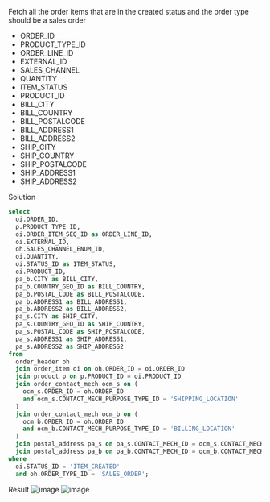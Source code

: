 Fetch all the order items that are in the created status and the order type should be a sales order
- ORDER_ID
- PRODUCT_TYPE_ID
- ORDER_LINE_ID
- EXTERNAL_ID
- SALES_CHANNEL
- QUANTITY
- ITEM_STATUS 
- PRODUCT_ID
- BILL_CITY
- BILL_COUNTRY
- BILL_POSTALCODE
- BILL_ADDRESS1
- BILL_ADDRESS2
- SHIP_CITY
- SHIP_COUNTRY
- SHIP_POSTALCODE
- SHIP_ADDRESS1
- SHIP_ADDRESS2

Solution
```SQL
select 
  oi.ORDER_ID, 
  p.PRODUCT_TYPE_ID, 
  oi.ORDER_ITEM_SEQ_ID as ORDER_LINE_ID, 
  oi.EXTERNAL_ID, 
  oh.SALES_CHANNEL_ENUM_ID, 
  oi.QUANTITY, 
  oi.STATUS_ID as ITEM_STATUS, 
  oi.PRODUCT_ID, 
  pa_b.CITY as BILL_CITY, 
  pa_b.COUNTRY_GEO_ID as BILL_COUNTRY, 
  pa_b.POSTAL_CODE as BILL_POSTALCODE, 
  pa_b.ADDRESS1 as BILL_ADDRESS1, 
  pa_b.ADDRESS2 as BILL_ADDRESS2, 
  pa_s.CITY as SHIP_CITY, 
  pa_s.COUNTRY_GEO_ID as SHIP_COUNTRY, 
  pa_s.POSTAL_CODE as SHIP_POSTALCODE, 
  pa_s.ADDRESS1 as SHIP_ADDRESS1, 
  pa_s.ADDRESS2 as SHIP_ADDRESS2 
from 
  order_header oh 
  join order_item oi on oh.ORDER_ID = oi.ORDER_ID 
  join product p on p.PRODUCT_ID = oi.PRODUCT_ID 
  join order_contact_mech ocm_s on (
    ocm_s.ORDER_ID = oh.ORDER_ID 
    and ocm_s.CONTACT_MECH_PURPOSE_TYPE_ID = 'SHIPPING_LOCATION'
  ) 
  join order_contact_mech ocm_b on (
    ocm_b.ORDER_ID = oh.ORDER_ID 
    and ocm_b.CONTACT_MECH_PURPOSE_TYPE_ID = 'BILLING_LOCATION'
  ) 
  join postal_address pa_s on pa_s.CONTACT_MECH_ID = ocm_s.CONTACT_MECH_ID 
  join postal_address pa_b on pa_b.CONTACT_MECH_ID = ocm_b.CONTACT_MECH_ID 
where 
  oi.STATUS_ID = 'ITEM_CREATED' 
  and oh.ORDER_TYPE_ID = 'SALES_ORDER';
```

Result
![image](https://github.com/Nishtha-Jain-1119/Training-Assignment/assets/127538617/2f41f3a9-6b78-47ae-bb0f-7d07e7eaad16)
![image](https://github.com/Nishtha-Jain-1119/Training-Assignment/assets/127538617/3c83a8da-9e78-417d-aea8-9eaf239549c5)



